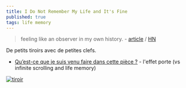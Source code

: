 ```yaml
---
title: I Do Not Remember My Life and It's Fine
published: true
tags: life memory
---
```

> feeling like an observer in my own history. - [article](https://aethermug.com/posts/i-do-not-remember-my-life-and-it-s-fine) / [HN](https://news.ycombinator.com/item?id=44197809)


De petits tiroirs avec de petites clefs.

- [Qu’est-ce que je suis venu faire dans cette pièce ?](https://www.youtube.com/watch?v=JhuLLRWaPPE) - l'effet porte (vs infinite scrolling and life memory)

[![tiroir](https://aethermug.com/assets/posts/i-do-not-remember-my-life-and-it-s-fine/kolar.webp)](https://aethermug.com/posts/i-do-not-remember-my-life-and-it-s-fine)
